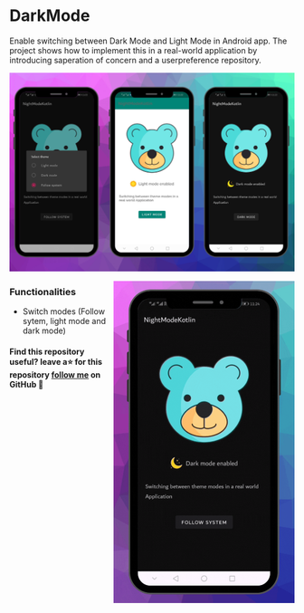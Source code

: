 # DarkMode
Enable switching between Dark Mode and Light Mode in Android app. The project shows how to implement this in a real-world application by introducing saperation of concern and a userpreference repository.

<p align="center">
<img src="/previews/screenshot.png"/>
</p>


<img src="/previews/gif.gif" align="right" width="320"/>


### Functionalities
- Switch modes (Follow sytem, light mode and dark mode)

#### Find this repository useful? leave a⭐ for this repository [follow me](https://github.com/ayiaware) on GitHub 🤩


